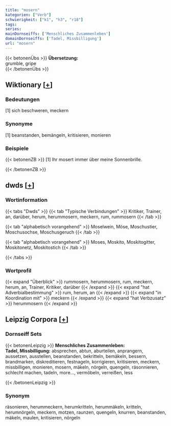 ```yaml
---
title: "mosern"
kategorien: ["Verb"]
schwierigkeit: ["k1", "h3", "r18"]
tags:
series:
mainDornseiffs: ['Menschliches Zusammenleben']
domainDornseiffs: ['Tadel, Missbilligung']
url: "mosern"
---
```


{{< betonenÜbs >}}
**Übersetzung:**  
grumble, gripe  
{{< /betonenÜbs >}}

## Wiktionary [[+](https://de.wiktionary.org/wiki/mosern)]

### Bedeutungen
[1] sich beschweren, meckern  

### Synonyme
[1] beanstanden, bemängeln, kritisieren, monieren  

### Beispiele
{{< betonenZB >}}
[1] Ihr mosert immer über meine Sonnenbrille.  

{{< /betonenZB >}}


## dwds [[+](https://www.dwds.de/wb/mosern)]

### Wortinformation
{{< tabs "Dwds" >}}
{{< tab "Typische Verbindungen" >}}
Kritiker, Trainer, an, darüber, herum, herummosern, meckern, rum, rummosern
{{< /tab >}}

{{< tab "alphabetisch vorangehend" >}}
Moselwein, Möse, Moschustier, Moschusochse, Moschusgeruch
{{< /tab >}}

{{< tab "alphabetisch vorangehend" >}}
Moses, Moskito, Moskitogitter, Moskitonetz, Moskitostich
{{< /tab >}}

{{< /tabs >}}

### Wortprofil
{{< expand "Überblick" >}} rummosern, herummosern, rum, meckern, herum, an, Trainer, Kritiker, darüber {{< /expand >}}
{{< expand "hat Adverbialbestimmung" >}} rum, herum, an {{< /expand >}}
{{< expand "in Koordination mit" >}} meckern {{< /expand >}}
{{< expand "hat Verbzusatz" >}} herummosern {{< /expand >}}

## Leipzig Corpora [[+](https://corpora.uni-leipzig.de/en/res?word=mosern&corpusId=deu_newscrawl-public_2018)]

### Dornseiff Sets
{{< betonenLeipzig >}}
**Menschliches Zusammenleben:**  
**Tadel, Missbilligung:** absprechen, abtun, aburteilen, anprangern, aussetzen, ausstellen, beanstanden, bekritteln, bemäkeln, bessern, brandmarken, diskreditieren, festnageln, korrigieren, kritisieren, meckern, missbilligen, monieren, mosern, mäkeln, nörgeln, quengeln, räsonnieren, schlecht machen, tadeln, more..., vermöbeln, verreißen, less  

{{< /betonenLeipzig >}}

### Synonym
räsonieren, herummeckern, herumkritteln, herummäkeln, kritteln, herumnörgeln, meckern, motzen, raunzen, quengeln, knurren, beanstanden, mäkeln, maulen, kritisieren, nörgeln

